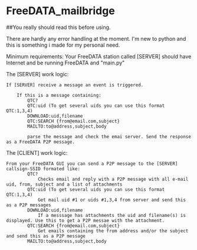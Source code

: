 # FreeDATA_mailbridge

##You really should read this before using.

There are hardly any error handling at the moment.
I'm new to python and this is something i made for my personal need.

Minimum requirements:
Your FreeDATA station called [SERVER] should have Internet and be running FreeDATA and "main.py"

The [SERVER] work logic:

    If [SERVER] receive a message an event is triggered.

        If this is a message containing:
            QTC?
            QTC:uid (To get several uids you can use this format  QTC:1,3,4)
            DOWNLOAD:uid,filename
            QTC:SEARCH {from@email.com,subject}
            MAILTO:to@address,subject,body

            parse the message and check the emai server. Send the response as a FreeDATA P2P message.

The [CLIENT] work logic:

    From your FreeDATA GUI you can send a P2P message to the [SERVER] callsign-SSID formated like:
            QTC?
                Checks email and reply with a P2P message with all e-mail uid, from, subject and a list of attachments
            QTC:uid (To get several uids you can use this format  QTC:1,3,4)
                Get mail uid #1 or uids #1,3,4 from server and send this as a P2P messages
            DOWNLOAD:uid,filename
                If a messsage has attachments the uid and filename(s) is displayed. Use this to get a P2P messae with the attachment.
            QTC:SEARCH {from@email.com,subject}
                Get emails containing the from address and/or the subject and send this as a P2P message
            MAILTO:to@address,subject,body
